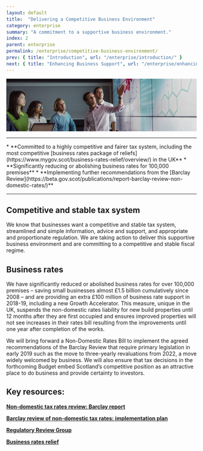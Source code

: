 ```yaml
---
layout: default
title:  "Delivering a Competitive Business Environment"
category: enterprise
summary: "A commitment to a supportive business environment."
index: 2
parent: enterprise
permalink: /enterprise/competitive-business-environment/
prev: { title: "Introduction", url: "/enterprise/introduction/" }
next: { title: "Enhancing Business Support", url: "/enterprise/enhancing-business-support/" }
---
```


![A group of people looking at a presentation](/assets/images/pageimages/enterprise1.jpg)
<br>
<hr>
* **Committed to a highly competitive and fairer tax system, including the most competitive [business rates package of reliefs](https://www.mygov.scot/business-rates-relief/overview/) in the UK**
* **Significantly reducing or abolishing business rates for 100,000 premises**
* **Implementing further recommendations from the [Barclay Review](https://beta.gov.scot/publications/report-barclay-review-non-domestic-rates/)**

<hr>

## Competitive and stable tax system

We know that businesses want a competitive and stable tax system, streamlined and simple information, advice and support, and appropriate and proportionate regulation. We are taking action to deliver this supportive business environment and are committing to a competitive and stable fiscal regime.

## Business rates

We have significantly reduced or abolished business rates for over 100,000 premises – saving small businesses almost £1.5 billion cumulatively since 2008  – and are providing an extra £100 million of business rate support in 2018-19, including a new Growth Accelerator. This measure, unique in the UK, suspends the non-domestic rates liability for new build properties until 12 months after they are first occupied and ensures improved properties will not see increases in their rates bill resulting from the improvements until one year after completion of the works.

We will bring forward a Non-Domestic Rates Bill to implement the agreed recommendations of the Barclay Review that require primary legislation in early 2019 such as the move to three-yearly revaluations from 2022, a move widely welcomed by business. We will also ensure that tax decisions in the forthcoming Budget embed Scotland’s competitive position as an attractive place to do business and provide certainty to investors.

## Key resources: 

**[Non-domestic tax rates review: Barclay report](https://beta.gov.scot/publications/report-barclay-review-non-domestic-rates/)**

**[Barclay review of non-domestic tax rates: implementation plan](http://www.gov.scot/Topics/Government/local-government/17999/11199/BarclayImplementationPlan)**

**[Regulatory Review Group](https://beta.gov.scot/groups/regulatory-review-group/)**

**[Business rates relief](https://www.mygov.scot/business-rates-relief/overview/)** 
